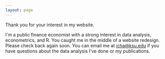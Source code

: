 ```yaml
---
layout: page
---
```


Thank you for your interest in my website.

I'm a public finance economist with a strong interest in data analysis, econometrics, and R. You caught me in the middle of a website redesign. Please check back again soon. You can email me at <icha@ksu.edu> if you have questions about the data analysis I've done or my publications. 
